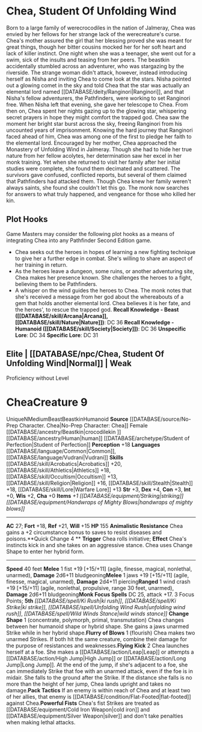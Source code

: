 ﻿---
ac: '21'
alignment: CG
all_resistance: null
burrow_speed: null
charisma: '+3'
climb_speed: null
constitution: '+2'
creature_ability:
- Advancing Flourish
- Deny Advantage
- Sneak Attack
creature_family: '[[DATABASE/monsterfamily/Firebrands|Firebrands]]'
description: '<i>This handsome gnome sports an impressive coiffure and a flashy costume
  that catches the eye.</i><br/><br/>While most Firebrands enjoy the attention their
  exploits bring, the charming scoundrel takes this to extremes, often boasting about
  their daring exploits and attempting to parlay stories of their notorious deeds
  into free drinks or lodging. The scoundrel sees little harm in taking credit for
  any activities attributed to the organization, provided that intervention from local
  law enforcement seems unlikely. They are likely to take on high-profile jobs for
  the Firebrands just for the thrill of later recounting the narrow scrapes of their
  adventure.<br/><br/> The charming scoundrel is as dramatic in combat as outside
  of it, often darting from opponent to opponent and disorienting foes with flashy
  swordplay. If a battle is going well, the scoundrel will often shout taunts at slow-footed
  opponents or encouragement to allies. While prideful and competitive, the scoundrel
  is a pragmatist at heart and will opt to add a tale of a cunning escape to their
  repertoire if the odds seem stacked against them.<br/><br/><b><u>Recall Knowledge
  - Humanoid</u> ( [[DATABASE/skill/Society|Society]] )</b>: DC 19<br/><b><u>Unspecific
  Lore</u></b>: DC 17<br/><b><u>Specific Lore</u></b>: DC 14'
dexterity: '+4'
element: null
fly_speed: null
fortitude: '+9'
hp: '54'
id: '965'
immunity: null
intelligence: '+1'
land_speed: '25'
language:
- '[[DATABASE/language/Common|Common]]'
- '[[DATABASE/language/Sylvan|Sylvan]]'
level: '4'
max_speed: '25'
name: Charming Scoundrel
perception: '+8'
rarity: Common
reflex: '+13'
resistance: null
rus_type_level: null
sense:
- '[[DATABASE/monsterability/Low-Light Vision|low-light vision]]'
size: Small
skill:
- '[[DATABASE/skill/Acrobatics|Acrobatics]] +12'
- '[[DATABASE/skill/Athletics|Athletics]] +7'
- '[[DATABASE/skill/Deception|Deception]] +11'
- '[[DATABASE/skill/Diplomacy|Diplomacy]] +9'
- '[[DATABASE/skill/Intimidation|Intimidation]] +9'
- '[[DATABASE/skill/Medicine|Medicine]] +9'
- '[[DATABASE/skill/Performance|Performance]] +9'
- '[[DATABASE/skill/Society|Society]] +7'
- '[[DATABASE/skill/Stealth|Stealth]] +10'
- '[[DATABASE/skill/Lore|Theater Lore]] +7'
- '[[DATABASE/skill/Thievery|Thievery]] +10'
source: '[[DATABASE/source/Character Guide|Character Guide]]'
speed:
- 25 feet
spell: null
strength: '+1'
strength_req: '1'
strongest_save:
- Reflex
swim_speed: null
trait:
- '[[DATABASE/trait/Gnome|Gnome]]'
- '[[DATABASE/trait/Humanoid|Humanoid]]'
type: Creature
vision: Low-light vision
weakest_save:
- Fortitude
- Will
weakness: null
will: '+9'
wisdom: '+0'

---
# Chea, Student Of Unfolding Wind

Born to a large family of werecrocodiles in the nation of Jalmeray, Chea was envied by her fellows for her strange lack of the werecreature's curse. Chea's mother assured the girl that her blessing proved she was meant for great things, though her bitter cousins mocked her for her soft heart and lack of killer instinct. One night when she was a teenager, she went out for a swim, sick of the insults and teasing from her peers. The beastkin accidentally stumbled across an adventurer, who was stargazing by the riverside. The strange woman didn't attack, however, instead introducing herself as Nisha and inviting Chea to come look at the stars. Nisha pointed out a glowing comet in the sky and told Chea that the star was actually an elemental lord named [[DATABASE/deity/Ranginori|Ranginori]], and that Nisha's fellow adventurers, the Pathfinders, were working to set Ranginori free. When Nisha left that evening, she gave her telescope to Chea. From then on, Chea spent her nights gazing up to the glowing star, whispering secret prayers in hope they might comfort the trapped god. 
 Chea saw the moment her bright star burst across the sky, freeing Ranginori from his uncounted years of imprisonment. Knowing the hard journey that Ranginori faced ahead of him, Chea was among one of the first to pledge her faith to the elemental lord. Encouraged by her mother, Chea approached the Monastery of Unfolding Wind in Jalmeray. Though she had to hide her true nature from her fellow acolytes, her determination saw her excel in her monk training. Yet when she returned to visit her family after her initial studies were complete, she found them decimated and scattered. The survivors gave confused, conflicted reports, but several of them claimed that Pathfinders had attacked them. 
 Though Chea knew her family weren't always saints, she found she couldn't let this go. The monk now searches for answers to what truly happened, and vengeance for those who killed her kin.

## Plot Hooks

Game Masters may consider the following plot hooks as a means of integrating Chea into any Pathfinder Second Edition game.

* Chea seeks out the heroes in hopes of learning a new fighting technique to give her a further edge in combat. She's willing to share an aspect of her training in return.
* As the heroes leave a dungeon, some ruins, or another adventuring site, Chea makes her presence known. She challenges the heroes to a fight, believing them to be Pathfinders.
* A whisper on the wind guides the heroes to Chea. The monk notes that she's received a message from her god about the whereabouts of a gem that holds another elemental lord. Chea believes it is her fate, and the heroes', to rescue the trapped god.
**Recall Knowledge - Beast ([[DATABASE/skill/Arcana|Arcana]], [[DATABASE/skill/Nature|Nature]])**: DC 36
**Recall Knowledge - Humanoid ([[DATABASE/skill/Society|Society]])**: DC 36
**Unspecific Lore**: DC 34
**Specific Lore**: DC 31

## Elite | [[DATABASE/npc/Chea, Student Of Unfolding Wind|Normal]] | Weak
Proficiency without Level

# Chea<span class="item-type">Creature 9</span>

<span class="trait-unique item-trait">Unique</span><span class="trait-alignment item-trait">N</span><span class="trait-size item-trait">Medium</span><span class="item-trait">Beast</span><span class="item-trait">Beastkin</span><span class="item-trait">Humanoid</span>
**Source** [[DATABASE/source/No-Prep Character. Chea|No-Prep Character: Chea]]
Female [[DATABASE/ancestry/Beastkin|crocodilekin ]][[DATABASE/ancestry/Human|human]] [[DATABASE/archetype/Student of Perfection|Student of Perfection]]
**Perception** +18
**Languages** [[DATABASE/language/Common|Common]], [[DATABASE/language/Vudrani|Vudrani]]
**Skills** [[DATABASE/skill/Acrobatics|Acrobatics]] +20, [[DATABASE/skill/Athletics|Athletics]] +18, [[DATABASE/skill/Occultism|Occultism]] +13, [[DATABASE/skill/Religion|Religion]] +16, [[DATABASE/skill/Stealth|Stealth]] +18, [[DATABASE/skill/Lore|Warfare Lore]] +13
**Str** +3, **Dex** +4, **Con** +3, **Int** +0, **Wis** +2, **Cha** +0
**Items** _+1 [[DATABASE/equipment/Striking|striking]] [[DATABASE/equipment/Handwraps of Mighty Blows|handwraps of mighty blows]]_

---
**AC** 27; **Fort** +18, **Ref** +21, **Will** +15
**HP** 155
<span class="in-box-ability">**Animalistic Resistance** Chea gains a +2 circumstance bonus to saves to resist diseases and poisons.</span><span class="in-box-ability">**Quick Change <span class="action-icon">4</span> ** **Trigger** Chea rolls initiative; **Effect** Chea's instincts kick in and she takes on an aggressive stance. Chea uses Change Shape to enter her hybrid form.</span>

---
**Speed** 40 feet
<span class="in-box-ability">**Melee** <span class="action-icon">1</span> fist +19 [+15/+11] (agile, finesse, magical, nonlethal, unarmed), **Damage** 2d6+11 bludgeoning</span><span class="in-box-ability">**Melee** <span class="action-icon">1</span> jaws +19 [+15/+11] (agile, finesse, magical, unarmed), **Damage** 2d4+11 piercing</span><span class="in-box-ability">**Ranged** <span class="action-icon">1</span> wind crash +19 [+15/+11] (agile, nonlethal, propulsive, range 30 feet, unarmed), **Damage** 2d6+11 bludgeoning</span>**Monk Focus Spells** DC 25, attack +17. 3 Focus Points; **5th** _[[DATABASE/spell/Ki Rush|ki rush]]_, _[[DATABASE/spell/Ki Strike|ki strike]]_, _[[DATABASE/spell/Unfolding Wind Rush|unfolding wind rush]]_, _[[DATABASE/spell/Wild Winds Stance|wild winds stance]]_
<span class="in-box-ability">**Change Shape** <span class="action-icon">1</span> (concentrate, polymorph, primal, transmutation) Chea changes between her humanoid shape or hybrid shape. She gains a jaws unarmed Strike while in her hybrid shape.</span><span class="in-box-ability">**Flurry of Blows** <span class="action-icon">1</span> (flourish) Chea makes two unarmed Strikes. If both hit the same creature, combine their damage for the purpose of resistances and weaknesses.</span><span class="in-box-ability">**Flying Kick** <span class="action-icon">2</span> Chea launches herself at a foe. She makes a [[DATABASE/action/Leap|Leap]] or attempts a [[DATABASE/action/High Jump|High Jump]] or [[DATABASE/action/Long Jump|Long Jump]]. At the end of the jump, if she's adjacent to a foe, she can immediately Strike that foe with an unarmed attack, even if the foe is in midair. She falls to the ground after the Strike. If the distance she falls is no more than the height of her jump, Chea lands upright and takes no damage.</span><span class="in-box-ability">**Pack Tactics** If an enemy is within reach of Chea and at least two of her allies, that enemy is [[DATABASE/condition/Flat-Footed|flat-footed]] against Chea.</span><span class="in-box-ability">**Powerful Fists** Chea's fist Strikes are treated as [[DATABASE/equipment/Cold Iron Weapon|cold iron]] and [[DATABASE/equipment/Silver Weapon|silver]] and don't take penalties when making lethal attacks.</span>